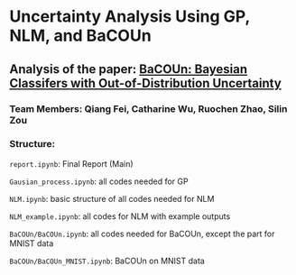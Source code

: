

# Uncertainty Analysis Using GP, NLM, and BaCOUn
## Analysis of the paper: [BaCOUn: Bayesian Classifers with Out-of-Distribution Uncertainty](https://arxiv.org/pdf/2007.06096.pdf)

### Team Members: Qiang Fei, Catharine Wu, Ruochen Zhao, Silin Zou

### Structure: 
`report.ipynb`: Final Report (Main)

`Gausian_process.ipynb`: all codes needed for GP

`NLM.ipynb`: basic structure of all codes needed for NLM

`NLM_example.ipynb`: all codes for NLM with example outputs

`BaCOUn/BaCOUn.ipynb`: all codes needed for BaCOUn, except the part for MNIST data

`BaCOUn/BaCOUn_MNIST.ipynb`: BaCOUn on MNIST data






